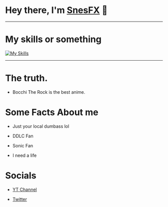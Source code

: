 # Hey there, I'm [SnesFX](https://twitter.com/snesfx) 👋
<hr>

# My skills or something
[![My Skills](https://skillicons.dev/icons?i=cs,git,haxe,unity&perline=3)](https://skillicons.dev)
<hr>

# The truth.

* Bocchi The Rock is the best anime.

# Some Facts About me

* Just your local dumbass lol

* DDLC Fan

* Sonic Fan

* I need a life

# Socials

* [YT Channel](https://www.youtube.com/channel/UCoMADR-Wslplwk6gXiwAJRA)

* [Twitter](https://twitter.com/snesfx)
